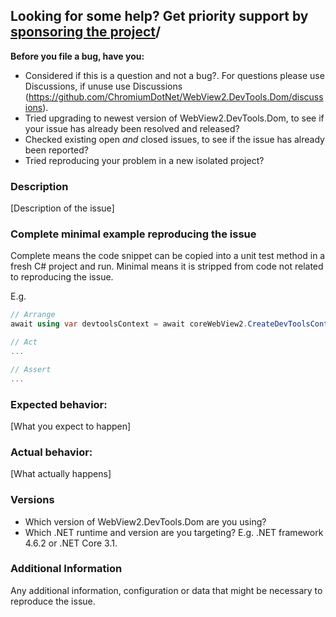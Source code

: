 ## Looking for some help? Get priority support by [sponsoring the project](https://github.com/sponsors/amaitland)/

**Before you file a bug, have you:**

* Considered if this is a question and not a bug?. For questions please use Discussions, if unuse use Discussions (https://github.com/ChromiumDotNet/WebView2.DevTools.Dom/discussions).
* Tried upgrading to newest version of WebView2.DevTools.Dom, to see if your issue has already been resolved and released?
* Checked existing open *and* closed issues, to see if the issue has already been reported?
* Tried reproducing your problem in a new isolated project?

### Description

[Description of the issue]

### Complete minimal example reproducing the issue

Complete means the code snippet can be copied into a unit test method in a fresh C# project and run.
Minimal means it is stripped from code not related to reproducing the issue.

E.g.

```csharp
// Arrange
await using var devtoolsContext = await coreWebView2.CreateDevToolsContextAsync();

// Act
...

// Assert
...
```

### Expected behavior:

[What you expect to happen]

### Actual behavior:

[What actually happens]

### Versions

* Which version of WebView2.DevTools.Dom are you using?
* Which .NET runtime and version are you targeting? E.g. .NET framework 4.6.2 or .NET Core 3.1.

### Additional Information

Any additional information, configuration or data that might be necessary to reproduce the issue.

<!-- Love WebView2.DevTools.Dom? Please sponsor:
👉  https://github.com/sponsors/amaitland -->
